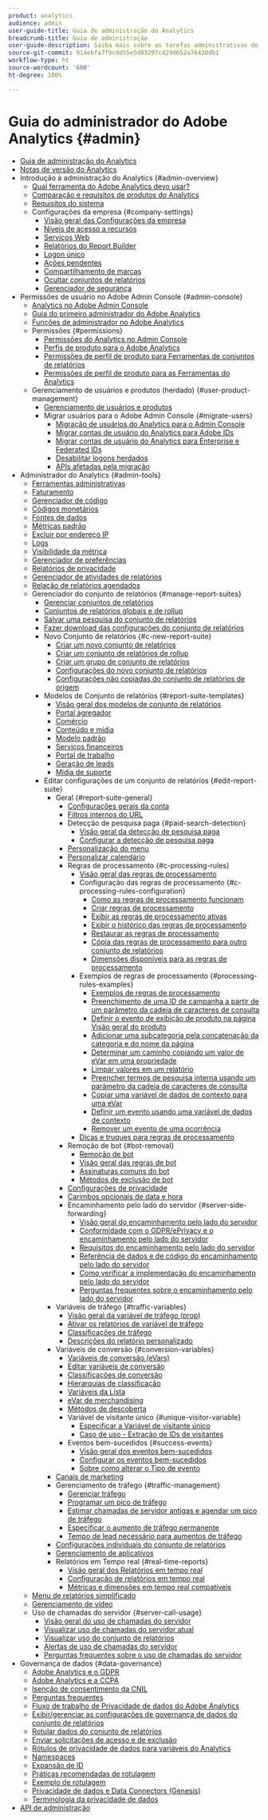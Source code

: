 ```yaml
---
product: analytics
audience: admin
user-guide-title: Guia de administração do Analytics
breadcrumb-title: Guia de administração
user-guide-description: Saiba mais sobre as tarefas administrativas do Analytics, como gerenciar usuários e produtos no Admin Console da Experience Cloud, configurar conjuntos de relatórios e muito mais.
source-git-commit: 914ebfa7f9cdd55e5d03297c429d652a76430db1
workflow-type: ht
source-wordcount: '680'
ht-degree: 100%

---
```



# Guia do administrador do Adobe Analytics {#admin}

+ [Guia de administração do Analytics](home.md)
+ [Notas de versão do Analytics](https://experienceleague.adobe.com/docs/analytics/release-notes/latest.html?lang=pt-BR)
+ Introdução à administração do Analytics {#admin-overview}
   + [Qual ferramenta do Adobe Analytics devo usar?](get-started/which-analytics-tool.md)
   + [Comparação e requisitos de produtos do Analytics](get-started/analytics-product-comparison.md)
   + [Requisitos do sistema](get-started/sys-reqs.md)
   + Configurações da empresa {#company-settings}
      + [Visão geral das Configurações da empresa](get-started/company/c-company-settings.md)
      + [Níveis de acesso a recursos](get-started/company/feature-access-levels.md)
      + [Serviços Web](get-started/company/web-services-admin.md)
      + [Relatórios do Report Builder](get-started/company/report-builder-reports-admin.md)
      + [Logon único](get-started/company/single-signon-admin.md)
      + [Ações pendentes](get-started/company/pending-actions-admin.md)
      + [Compartilhamento de marcas](get-started/company/co-branding-admin.md)
      + [Ocultar conjuntos de relatórios](get-started/company/c-hide-report-suites.md)
      + [Gerenciador de segurança](get-started/company/security-manager.md)
+ Permissões de usuário no Adobe Admin Console {#admin-console}
   + [Analytics no Adobe Admin Console](admin-console/home.md)
   + [Guia do primeiro administrador do Adobe Analytics](admin-console/first-admin-guide.md)
   + [Funções de administrador no Adobe Analytics](admin-console/admin-roles-in-analytics.md)
   + Permissões {#permissions}
      + [Permissões do Analytics no Admin Console](admin-console/permissions/summary-tables.md)
      + [Perfis de produto para o Adobe Analytics](admin-console/permissions/product-profile.md)
      + [Permissões de perfil de produto para Ferramentas de conjuntos de relatórios](admin-console/permissions/report-suite-tools.md)
      + [Permissões de perfil de produto para as Ferramentas do Analytics](admin-console/permissions/analytics-tools.md)
   + Gerenciamento de usuários e produtos (herdado) {#user-product-management}
      + [Gerenciamento de usuários e produtos](admin-console/user-management2/user-management.md)
      + Migrar usuários para o Adobe Admin Console {#migrate-users}
         + [Migração de usuários do Analytics para o Admin Console](admin-console/user-management2/user-migration/c-migration-tool.md)
         + [Migrar contas de usuário do Analytics para Adobe IDs](admin-console/user-management2/user-migration/t-migrate-users.md)
         + [Migrar contas de usuário do Analytics para Enterprise e Federated IDs](admin-console/user-management2/user-migration/migrate-enterprise.md)
         + [Desabilitar logons herdados](admin-console/user-management2/user-migration/t-disable-legacy-login.md)
         + [APIs afetadas pela migração](admin-console/user-management2/user-migration/developer.md)
+ Administrador do Analytics {#admin-tools}
   + [Ferramentas administrativas](admin/c-admin-tools.md)
   + [Faturamento](admin/billing-admin.md)
   + [Gerenciador de código](admin/code-manager-admin.md)
   + [Códigos monetários](admin/currency.md)
   + [Fontes de dados](admin/data-sources.md)
   + [Métricas padrão](admin/default-metrics.md)
   + [Excluir por endereço IP](admin/exclude-ip.md)
   + [Logs](admin/logs.md)
   + [Visibilidade da métrica](admin/metric-visibility.md)
   + [Gerenciador de preferências](admin/preferences-manager.md)
   + [Relatórios de privacidade](admin/privacy-reporting.md)
   + [Gerenciador de atividades de relatórios](admin/reporting-activity.md)
   + [Relação de relatórios agendados](admin/scheduled-reports-admin.md)
   + Gerenciador do conjunto de relatórios {#manage-report-suites}
      + [Gerenciar conjuntos de relatórios](admin/c-manage-report-suites/report-suites-admin.md)
      + [Conjuntos de relatórios globais e de rollup](admin/c-manage-report-suites/rollup-report-suite.md)
      + [Salvar uma pesquisa do conjunto de relatórios](admin/c-manage-report-suites/t-report-suite-saved-search.md)
      + [Fazer download das configurações do conjunto de relatórios](admin/c-manage-report-suites/t-download-rs-settings.md)
      + Novo Conjunto de relatórios {#c-new-report-suite}
         + [Criar um novo conjunto de relatórios](admin/c-manage-report-suites/c-new-report-suite/t-create-a-report-suite.md)
         + [Criar um conjunto de relatórios de rollup](admin/c-manage-report-suites/c-new-report-suite/t-rollups.md)
         + [Criar um grupo de conjunto de relatórios](admin/c-manage-report-suites/c-new-report-suite/t-create-rs-group.md)
         + [Configurações do novo conjunto de relatórios](admin/c-manage-report-suites/c-new-report-suite/new-report-suite.md)
         + [Configurações não copiadas do conjunto de relatórios de origem](admin/c-manage-report-suites/c-new-report-suite/settings-not-copied-from-rs.md)
      + Modelos de Conjunto de relatórios {#report-suite-templates}
         + [Visão geral dos modelos de conjunto de relatórios](admin/c-manage-report-suites/c-report-suite-templates/report-suite-templates.md)
         + [Portal agregador](admin/c-manage-report-suites/c-report-suite-templates/aggregator-portal.md)
         + [Comércio](admin/c-manage-report-suites/c-report-suite-templates/commerce-admin.md)
         + [Conteúdo e mídia](admin/c-manage-report-suites/c-report-suite-templates/content-media.md)
         + [Modelo padrão](admin/c-manage-report-suites/c-report-suite-templates/default-rs-template.md)
         + [Serviços financeiros](admin/c-manage-report-suites/c-report-suite-templates/financial-services.md)
         + [Portal de trabalho](admin/c-manage-report-suites/c-report-suite-templates/job-portal.md)
         + [Geração de leads](admin/c-manage-report-suites/c-report-suite-templates/lead-generation.md)
         + [Mídia de suporte](admin/c-manage-report-suites/c-report-suite-templates/support-media.md)
      + Editar configurações de um conjunto de relatórios {#edit-report-suite}
         + Geral {#report-suite-general}
            + [Configurações gerais da conta](admin/c-manage-report-suites/c-edit-report-suites/general/general-acct-settings-admin.md)
            + [Filtros internos do URL](admin/c-manage-report-suites/c-edit-report-suites/general/internal-url-filter-admin.md)
            + Detecção de pesquisa paga {#paid-search-detection}
               + [Visão geral da detecção de pesquisa paga](admin/c-manage-report-suites/c-edit-report-suites/general/paid-search-detection/paid-search-detection.md)
               + [Configurar a detecção de pesquisa paga](admin/c-manage-report-suites/c-edit-report-suites/general/paid-search-detection/t-paid-search-detection.md)
            + [Personalização do menu](admin/c-manage-report-suites/c-edit-report-suites/general/customize-menus.md)
            + [Personalizar calendário](admin/c-manage-report-suites/c-edit-report-suites/general/custom-calendar.md)
            + Regras de processamento {#c-processing-rules}
               + [Visão geral das regras de processamento](admin/c-manage-report-suites/c-edit-report-suites/general/c-processing-rules/processing-rules.md)
               + Configuração das regras de processamento {#c-processing-rules-configuration}
                  + [Como as regras de processamento funcionam](admin/c-manage-report-suites/c-edit-report-suites/general/c-processing-rules/c-processing-rules-configuration/processing-rules-about.md)
                  + [Criar regras de processamento](admin/c-manage-report-suites/c-edit-report-suites/general/c-processing-rules/c-processing-rules-configuration/t-processing-rules.md)
                  + [Exibir as regras de processamento ativas](admin/c-manage-report-suites/c-edit-report-suites/general/c-processing-rules/c-processing-rules-configuration/t-processing-rules-view.md)
                  + [Exibir o histórico das regras de processamento](admin/c-manage-report-suites/c-edit-report-suites/general/c-processing-rules/c-processing-rules-configuration/t-processing-rule-view-history.md)
                  + [Restaurar as regras de processamento](admin/c-manage-report-suites/c-edit-report-suites/general/c-processing-rules/c-processing-rules-configuration/t-processing-rules-restore.md)
                  + [Cópia das regras de processamento para outro conjunto de relatórios](admin/c-manage-report-suites/c-edit-report-suites/general/c-processing-rules/c-processing-rules-configuration/t-processing-rules-copy-to-rs.md)
                  + [Dimensões disponíveis para as regras de processamento](admin/c-manage-report-suites/c-edit-report-suites/general/c-processing-rules/processing-rule-dimensions.md)
               + Exemplos de regras de processamento {#processing-rules-examples}
                  + [Exemplos de regras de processamento](admin/c-manage-report-suites/c-edit-report-suites/general/c-processing-rules/processing-rules-examples/processing-rules-examples.md)
                  + [Preenchimento de uma ID de campanha a partir de um parâmetro da cadeia de caracteres de consulta](admin/c-manage-report-suites/c-edit-report-suites/general/c-processing-rules/processing-rules-examples/processing-rules-populate-campaign-id.md)
                  + [Definir o evento de exibição de produto na página Visão geral do produto](admin/c-manage-report-suites/c-edit-report-suites/general/c-processing-rules/processing-rules-examples/setting-the-product-view-event.md)
                  + [Adicionar uma subcategoria pela concatenação da categoria e do nome da página](admin/c-manage-report-suites/c-edit-report-suites/general/c-processing-rules/processing-rules-examples/subcategory-concatenating.md)
                  + [Determinar um caminho copiando um valor de eVar em uma propriedade](admin/c-manage-report-suites/c-edit-report-suites/general/c-processing-rules/processing-rules-examples/processing-rules-determining-path.md)
                  + [Limpar valores em um relatório](admin/c-manage-report-suites/c-edit-report-suites/general/c-processing-rules/processing-rules-examples/clean-up-values-in-a-report.md)
                  + [Preencher termos de pesquisa interna usando um parâmetro da cadeia de caracteres de consulta](admin/c-manage-report-suites/c-edit-report-suites/general/c-processing-rules/processing-rules-examples/processing-rules-populating-internal-search.md)
                  + [Copiar uma variável de dados de contexto para uma eVar](admin/c-manage-report-suites/c-edit-report-suites/general/c-processing-rules/processing-rules-examples/processing-rules-copy-context-data.md)
                  + [Definir um evento usando uma variável de dados de contexto](admin/c-manage-report-suites/c-edit-report-suites/general/c-processing-rules/processing-rules-examples/processing-rules-copy-context-data-event.md)
                  + [Remover um evento de uma ocorrência](admin/c-manage-report-suites/c-edit-report-suites/general/c-processing-rules/processing-rules-examples/processing-rules-remove-event.md)
               + [Dicas e truques para regras de processamento](admin/c-manage-report-suites/c-edit-report-suites/general/c-processing-rules/processing-rules-tips.md)
            + Remoção de bot {#bot-removal}
               + [Remoção de bot](admin/c-manage-report-suites/c-edit-report-suites/general/bot-removal/bot-removal.md)
               + [Visão geral das regras de bot](admin/c-manage-report-suites/c-edit-report-suites/general/bot-removal/bot-rules.md)
               + [Assinaturas comuns do bot](admin/c-manage-report-suites/c-edit-report-suites/general/bot-removal/bot-signatures.md)
               + [Métodos de exclusão de bot](admin/c-manage-report-suites/c-edit-report-suites/general/bot-removal/bot-exclusion-methods.md)
            + [Configurações de privacidade](admin/c-manage-report-suites/c-edit-report-suites/general/privacy-settings.md)
            + [Carimbos opcionais de data e hora](admin/c-manage-report-suites/c-edit-report-suites/general/timestamp-optional.md)
            + Encaminhamento pelo lado do servidor {#server-side-forwarding}
               + [Visão geral do encaminhamento pelo lado do servidor](admin/c-manage-report-suites/c-edit-report-suites/general/c-server-side-forwarding/ssf.md)
               + [Conformidade com o GDPR/ePrivacy e o encaminhamento pelo lado do servidor](admin/c-manage-report-suites/c-edit-report-suites/general/c-server-side-forwarding/ssf-gdpr.md)
               + [Requisitos do encaminhamento pelo lado do servidor](admin/c-manage-report-suites/c-edit-report-suites/general/c-server-side-forwarding/ssf-requirements.md)
               + [Referência de dados e de código do encaminhamento pelo lado do servidor](admin/c-manage-report-suites/c-edit-report-suites/general/c-server-side-forwarding/ssf-reference.md)
               + [Como verificar a implementação do encaminhamento pelo lado do servidor](admin/c-manage-report-suites/c-edit-report-suites/general/c-server-side-forwarding/ssf-verify.md)
               + [Perguntas frequentes sobre o encaminhamento pelo lado do servidor](admin/c-manage-report-suites/c-edit-report-suites/general/c-server-side-forwarding/ssf-faq.md)
         + Variáveis de tráfego {#traffic-variables}
            + [Visão geral da variável de tráfego (prop)](admin/c-manage-report-suites/c-edit-report-suites/c-traffic-variables/traffic-var.md)
            + [Ativar os relatórios de variável de tráfego](admin/c-manage-report-suites/c-edit-report-suites/c-traffic-variables/t-traffic-variable.md)
            + [Classificações de tráfego](admin/c-manage-report-suites/c-edit-report-suites/c-traffic-variables/traffic-classifications.md)
            + [Descrições do relatório personalizado](admin/c-manage-report-suites/c-edit-report-suites/c-traffic-variables/custom-desc-admin.md)
         + Variáveis de conversão {#conversion-variables}
            + [Variáveis de conversão (eVars)](admin/c-manage-report-suites/c-edit-report-suites/conversion-var-admin/conversion-var-admin.md)
            + [Editar variáveis de conversão](admin/c-manage-report-suites/c-edit-report-suites/conversion-var-admin/t-conversion-variables-admin.md)
            + [Classificações de conversão](admin/c-manage-report-suites/c-edit-report-suites/conversion-var-admin/conversion-classifications.md)
            + [Hierarquias de classificação](admin/c-manage-report-suites/c-edit-report-suites/conversion-var-admin/classification-hierarchies.md)
            + [Variáveis da Lista](admin/c-manage-report-suites/c-edit-report-suites/conversion-var-admin/list-var-admin.md)
            + [eVar de merchandising](admin/c-manage-report-suites/c-edit-report-suites/conversion-var-admin/merchandising-evars.md)
            + [Métodos de descoberta](admin/c-manage-report-suites/c-edit-report-suites/conversion-var-admin/finding-methods.md)
            + Variável de visitante único {#unique-visitor-variable}
               + [Especificar a Variável de visitante único](admin/c-manage-report-suites/c-edit-report-suites/conversion-var-admin/unique-visitor-variable-admin/t-unique-visitor-variable.md)
               + [Caso de uso - Extração de IDs de visitantes](admin/c-manage-report-suites/c-edit-report-suites/conversion-var-admin/unique-visitor-variable-admin/extract-visitorids-usecase.md)
            + Eventos bem-sucedidos {#success-events}
               + [Visão geral dos eventos bem-sucedidos](admin/c-manage-report-suites/c-edit-report-suites/conversion-var-admin/c-success-events/success-event.md)
               + [Configurar os eventos bem-sucedidos](admin/c-manage-report-suites/c-edit-report-suites/conversion-var-admin/c-success-events/t-success-events.md)
               + [Sobre como alterar o Tipo de evento](admin/c-manage-report-suites/c-edit-report-suites/conversion-var-admin/c-success-events/event-type.md)
         + [Canais de marketing](admin/c-manage-report-suites/c-edit-report-suites/marketing-channels-admin.md)
         + Gerenciamento de tráfego {#traffic-management}
            + [Gerenciar tráfego](admin/c-manage-report-suites/c-edit-report-suites/c-traffic-management/traffic-management.md)
            + [Programar um pico de tráfego](admin/c-manage-report-suites/c-edit-report-suites/c-traffic-management/t-traffic-schedule-spike.md)
            + [Estimar chamadas de servidor antigas e agendar um pico de tráfego](admin/c-manage-report-suites/c-edit-report-suites/c-traffic-management/traffic-spike-estimate-past-server-calls.md)
            + [Especificar o aumento de tráfego permanente](admin/c-manage-report-suites/c-edit-report-suites/c-traffic-management/t-traffic-permanent.md)
            + [Tempo de lead necessário para aumentos de tráfego](admin/c-manage-report-suites/c-edit-report-suites/c-traffic-management/traffic-lead-time.md)
         + [Configurações individuais do conjunto de relatórios](admin/c-manage-report-suites/c-edit-report-suites/individual-rs-settings.md)
         + [Gerenciamento de aplicativos](admin/c-manage-report-suites/c-edit-report-suites/mobile-management.md)
         + Relatórios em Tempo real {#real-time-reports}
            + [Visão geral dos Relatórios em tempo real](admin/c-manage-report-suites/c-edit-report-suites/realtime/realtime.md)
            + [Configuração de relatórios em tempo real](admin/c-manage-report-suites/c-edit-report-suites/realtime/t-realtime-admin.md)
            + [Métricas e dimensões em tempo real compatíveis](admin/c-manage-report-suites/c-edit-report-suites/realtime/realtime-metrics.md)
   + [Menu de relatórios simplificado](admin/t-simplified-menu.md)
   + [Gerenciamento de vídeo](admin/video-management.md)
   + Uso de chamadas do servidor {#server-call-usage}
      + [Visão geral do uso de chamadas do servidor](admin/c-server-call-usage/overage-overview.md)
      + [Visualizar uso de chamadas do servidor atual](admin/c-server-call-usage/server-call-usage-dashboard.md)
      + [Visualizar uso do conjunto de relatórios](admin/c-server-call-usage/report-suite-usage.md)
      + [Alertas de uso de chamadas do servidor](admin/c-server-call-usage/scu-alerts.md)
      + [Perguntas frequentes sobre o uso de chamadas do servidor](admin/c-server-call-usage/overage-faq.md)
+ Governança de dados {#data-governance}
   + [Adobe Analytics e o GDPR](c-data-governance/an-gdpr-overview.md)
   + [Adobe Analytics e a CCPA](c-data-governance/an-ccpa-overview.md)
   + [Isenção de consentimento da CNIL](c-data-governance/cnil-consent-exemption.md)
   + [Perguntas frequentes](c-data-governance/gdpr-faq.md)
   + [Fluxo de trabalho de Privacidade de dados do Adobe Analytics](c-data-governance/an-gdpr-workflow.md)
   + [Exibir/gerenciar as configurações de governança de dados do conjunto de relatórios](c-data-governance/gdpr-view-settings.md)
   + [Rotular dados do conjunto de relatórios](c-data-governance/gdpr-setup-reportsuite.md)
   + [Enviar solicitações de acesso e de exclusão](c-data-governance/gdpr-submit-access-delete.md)
   + [Rótulos de privacidade de dados para variáveis do Analytics](c-data-governance/gdpr-labels.md)
   + [Namespaces](c-data-governance/gdpr-namespaces.md)
   + [Expansão de ID](c-data-governance/gdpr-id-expansion.md)
   + [Práticas recomendadas de rotulagem](c-data-governance/gdpr-analytics-ids.md)
   + [Exemplo de rotulagem](c-data-governance/gdpr-labeling-example.md)
   + [Privacidade de dados e Data Connectors (Genesis)](c-data-governance/data-connectors-gdpr.md)
   + [Terminologia da privacidade de dados](c-data-governance/gdpr-terminology.md)
+ [API de administração](c-admin-api/c-admin-api.md)
